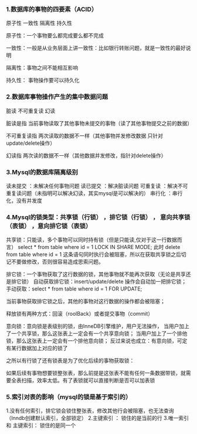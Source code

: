 ### 1.数据库的事物的四要素（ACID）

原子性 一致性 隔离性 持久性

原子性：一个事物要么都完成要么都不完成

一致性：一般是从业务层面上讲一致性：比如银行转账问题，就是一致性的最好说明

隔离性：事物之间不能相互影响

持久性： 事物操作要可以持久化



### 2.数据库事物操作产生的集中数据问题

脏读  不可重复读  幻读

脏读是指 当前事物读取了其他事物未提交的事物（读了其他事物提交之前的数据）

不可重复读指 两次读取的数据不一样（其他事物并发修改数据 只针对update/delete操作）

幻读指 两次读的数据不一样（其他数据并发修改，指针对delete操作）

### 3.Mysql的数据库隔离级别

读未提交 ：未解决任何事物问题
读已提交 ：解决脏读问题
可重复读 ：解决不可重复读问题（未指明可以解决幻读，其实mysql是可以解决的）
串行化 ：串行化，没有并发度


### 4.Mysql的锁类型：共享锁（行锁） ，排它锁（行锁） ， 意向共享锁（表锁） ，意向排它锁（表锁）

共享锁：只能读，多个事物可以同时持有锁（但是只能读,仅对于这一行数据而言）
select * from table where id = 1 LOCK IN SHARE MODE;
此时 delete from table where id = 1 这条语句同时执行会被阻塞，所以在获取共享锁之后切记不要做修改，否则很容易造成思索问题。

排它锁：一个事物获取了这行数据的锁，其他事物就不能再次获取（无论是共享还是排它锁）
自动获取排它锁：insert/update/delete 操作会自动加一把排它锁；
手动获取：select * from table where id = 1 FOR UPDATE;

当前事物获取排它锁之后，其他的事物对这行数据的操作都会被阻塞；

释放锁有两种方式：回滚（roolBack）或者提交事物（commit）

意向锁：意向锁是表级别的锁，由InneDB引擎维护，用户无法操作，
当用户加上了一个共享锁，那么这张表上一定会有一个共享意向锁；
当用户加上了一个排他锁，那么这张表上一定会有一个排他意向锁；
反过来说也成立：有意向锁，可定有某行数据加上对应的锁了

之所以有行锁了还有锁表是为了优化后续的事物获取锁：

如果后续有事物想要锁整张表，那么前提是这张表不能有任何一条数据带锁，就需要全表扫描，效率太低。有了表锁就可以直接判断是否可以加表锁

### 5.索引对表的影响（mysql的锁是基于索引的）

1.没有任何索引，排它锁会锁住整张表，修改其他行会被阻塞，也无法查询 （Inndb创建默认索引，全部锁定）
2.主键索引 ： 锁住的是当前的行
3.唯一索引 和 主键索引： 锁住的是同一个 



